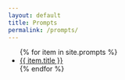 ```yaml
---
layout: default
title: Prompts
permalink: /prompts/
---
```

<ul>
{% for item in site.prompts %}
  <li><a href="{{ item.url }}">{{ item.title }}</a></li>
{% endfor %}
</ul>